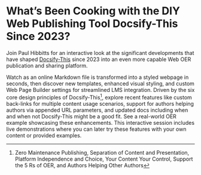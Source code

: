 # What’s Been Cooking with the DIY Web Publishing Tool Docsify-This Since 2023?

Join Paul Hibbitts for an interactive look at the significant developments that have shaped [Docsify-This](https://docsify-this.net) since 2023 into an even more capable Web OER publication and sharing platform.  

Watch as an online Markdown file is transformed into a styled webpage in seconds, then discover new templates, enhanced visual styling, and custom Web Page Builder settings for streamlined LMS integration. Driven by the six core design principles of Docsify-This[^1], explore recent features like custom back-links for multiple content usage scenarios, support for authors helping authors via appended URL parameters, and updated docs including when and when not Docsify-This might be a good fit. See a real-world OER example showcasing these enhancements. This interactive session includes live demonstrations where you can later try these features with your own content or provided examples.  

[^1]: Zero Maintenance Publishing, Separation of Content and Presentation, Platform Independence and Choice, Your Content Your Control, Support the 5 Rs of OER, and Authors Helping Other Authors
